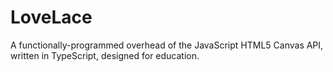 # LoveLace
A functionally-programmed overhead of the JavaScript HTML5 Canvas API, written in TypeScript, designed for education.
